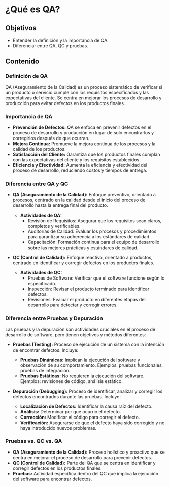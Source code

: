 # ¿Qué es QA?

## Objetivos
- Entender la definición y la importancia de QA.
- Diferenciar entre QA, QC y pruebas.

## Contenido

### Definición de QA
QA (Aseguramiento de la Calidad) es un proceso sistemático de verificar si un producto o servicio cumple con los requisitos especificados y las expectativas del cliente. Se centra en mejorar los procesos de desarrollo y producción para evitar defectos en los productos finales.

### Importancia de QA
- **Prevención de Defectos:** QA se enfoca en prevenir defectos en el proceso de desarrollo y producción en lugar de solo encontrarlos y corregirlos después de que ocurran.
- **Mejora Continua:** Promueve la mejora continua de los procesos y la calidad de los productos.
- **Satisfacción del Cliente:** Garantiza que los productos finales cumplan con las expectativas del cliente y los requisitos establecidos.
- **Eficiencia y Efectividad:** Aumenta la eficiencia y efectividad del proceso de desarrollo, reduciendo costos y tiempos de entrega.

### Diferencia entre QA y QC
- **QA (Aseguramiento de la Calidad):** Enfoque preventivo, orientado a procesos, centrado en la calidad desde el inicio del proceso de desarrollo hasta la entrega final del producto.
  - **Actividades de QA:**
    - Revisión de Requisitos: Asegurar que los requisitos sean claros, completos y verificables.
    - Auditorías de Calidad: Evaluar los procesos y procedimientos para garantizar su adherencia a los estándares de calidad.
    - Capacitación: Formación continua para el equipo de desarrollo sobre las mejores prácticas y estándares de calidad.

- **QC (Control de Calidad):** Enfoque reactivo, orientado a productos, centrado en identificar y corregir defectos en los productos finales.
  - **Actividades de QC:**
    - Pruebas de Software: Verificar que el software funcione según lo especificado.
    - Inspección: Revisar el producto terminado para identificar defectos.
    - Revisiones: Evaluar el producto en diferentes etapas del desarrollo para detectar y corregir errores.

### Diferencia entre Pruebas y Depuración
Las pruebas y la depuración son actividades cruciales en el proceso de desarrollo de software, pero tienen objetivos y métodos diferentes:

- **Pruebas (Testing):** Proceso de ejecución de un sistema con la intención de encontrar defectos. Incluye:
  - **Pruebas Dinámicas:** Implican la ejecución del software y observación de su comportamiento. Ejemplos: pruebas funcionales, pruebas de integración.
  - **Pruebas Estáticas:** No requieren la ejecución del software. Ejemplos: revisiones de código, análisis estático.

- **Depuración (Debugging):** Proceso de identificar, analizar y corregir los defectos encontrados durante las pruebas. Incluye:
  - **Localización de Defectos:** Identificar la causa raíz del defecto.
  - **Análisis:** Determinar por qué ocurrió el defecto.
  - **Corrección:** Modificar el código para corregir el defecto.
  - **Verificación:** Asegurarse de que el defecto haya sido corregido y no haya introducido nuevos problemas.

### Pruebas vs. QC vs. QA
- **QA (Aseguramiento de la Calidad):** Proceso holístico y proactivo que se centra en mejorar el proceso de desarrollo para prevenir defectos.
- **QC (Control de Calidad):** Parte del QA que se centra en identificar y corregir defectos en los productos finales.
- **Pruebas:** Actividad específica dentro del QC que implica la ejecución del software para encontrar defectos.
